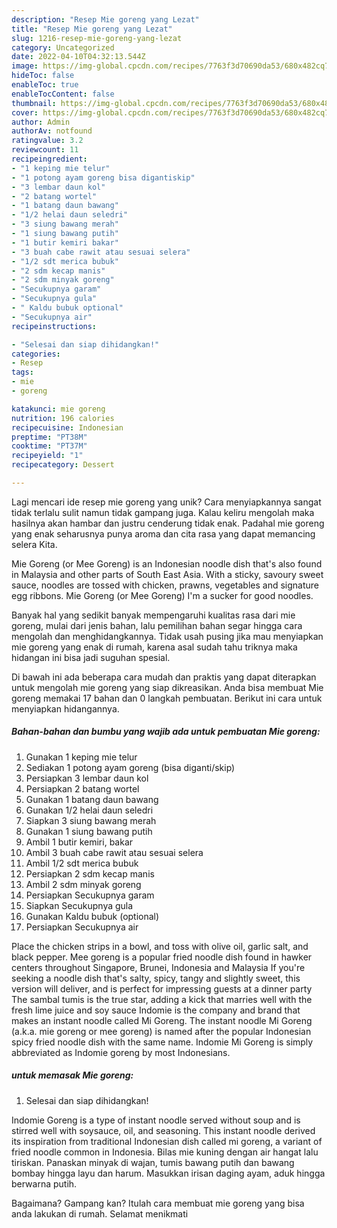 ```yaml
---
description: "Resep Mie goreng yang Lezat"
title: "Resep Mie goreng yang Lezat"
slug: 1216-resep-mie-goreng-yang-lezat
category: Uncategorized
date: 2022-04-10T04:32:13.544Z
image: https://img-global.cpcdn.com/recipes/7763f3d70690da53/680x482cq70/mie-goreng-foto-resep-utama.jpg
hideToc: false
enableToc: true
enableTocContent: false
thumbnail: https://img-global.cpcdn.com/recipes/7763f3d70690da53/680x482cq70/mie-goreng-foto-resep-utama.jpg
cover: https://img-global.cpcdn.com/recipes/7763f3d70690da53/680x482cq70/mie-goreng-foto-resep-utama.jpg
author: Admin
authorAv: notfound
ratingvalue: 3.2
reviewcount: 11
recipeingredient:
- "1 keping mie telur"
- "1 potong ayam goreng bisa digantiskip"
- "3 lembar daun kol"
- "2 batang wortel"
- "1 batang daun bawang"
- "1/2 helai daun seledri"
- "3 siung bawang merah"
- "1 siung bawang putih"
- "1 butir kemiri bakar"
- "3 buah cabe rawit atau sesuai selera"
- "1/2 sdt merica bubuk"
- "2 sdm kecap manis"
- "2 sdm minyak goreng"
- "Secukupnya garam"
- "Secukupnya gula"
- " Kaldu bubuk optional"
- "Secukupnya air"
recipeinstructions:

- "Selesai dan siap dihidangkan!"
categories:
- Resep
tags:
- mie
- goreng

katakunci: mie goreng 
nutrition: 196 calories
recipecuisine: Indonesian
preptime: "PT38M"
cooktime: "PT37M"
recipeyield: "1"
recipecategory: Dessert

---
```





Lagi mencari ide resep mie goreng yang unik? Cara menyiapkannya sangat tidak terlalu sulit namun tidak gampang juga. Kalau keliru mengolah maka hasilnya akan hambar dan justru cenderung tidak enak. Padahal mie goreng yang enak seharusnya punya aroma dan cita rasa yang dapat memancing selera Kita.





Mie Goreng (or Mee Goreng) is an Indonesian noodle dish that&#39;s also found in Malaysia and other parts of South East Asia. With a sticky, savoury sweet sauce, noodles are tossed with chicken, prawns, vegetables and signature egg ribbons. Mie Goreng (or Mee Goreng) I&#39;m a sucker for good noodles.

Banyak hal yang sedikit banyak mempengaruhi kualitas rasa dari mie goreng, mulai dari jenis bahan, lalu pemilihan bahan segar hingga cara mengolah dan menghidangkannya. Tidak usah pusing jika mau menyiapkan mie goreng yang enak di rumah, karena asal sudah tahu triknya maka hidangan ini bisa jadi suguhan spesial.






Di bawah ini ada beberapa cara mudah dan praktis yang dapat diterapkan untuk mengolah mie goreng yang siap dikreasikan. Anda bisa membuat Mie goreng memakai 17 bahan dan 0 langkah pembuatan. Berikut ini cara untuk menyiapkan hidangannya.

<!--inarticleads1-->

##### Bahan-bahan dan bumbu yang wajib ada untuk pembuatan Mie goreng:

1. Gunakan 1 keping mie telur
1. Sediakan 1 potong ayam goreng (bisa diganti/skip)
1. Persiapkan 3 lembar daun kol
1. Persiapkan 2 batang wortel
1. Gunakan 1 batang daun bawang
1. Gunakan 1/2 helai daun seledri
1. Siapkan 3 siung bawang merah
1. Gunakan 1 siung bawang putih
1. Ambil 1 butir kemiri, bakar
1. Ambil 3 buah cabe rawit atau sesuai selera
1. Ambil 1/2 sdt merica bubuk
1. Persiapkan 2 sdm kecap manis
1. Ambil 2 sdm minyak goreng
1. Persiapkan Secukupnya garam
1. Siapkan Secukupnya gula
1. Gunakan  Kaldu bubuk (optional)
1. Persiapkan Secukupnya air


Place the chicken strips in a bowl, and toss with olive oil, garlic salt, and black pepper. Mee goreng is a popular fried noodle dish found in hawker centers throughout Singapore, Brunei, Indonesia and Malaysia If you&#39;re seeking a noodle dish that&#39;s salty, spicy, tangy and slightly sweet, this version will deliver, and is perfect for impressing guests at a dinner party The sambal tumis is the true star, adding a kick that marries well with the fresh lime juice and soy sauce Indomie is the company and brand that makes an instant noodle called Mi Goreng. The instant noodle Mi Goreng (a.k.a. mie goreng or mee goreng) is named after the popular Indonesian spicy fried noodle dish with the same name. Indomie Mi Goreng is simply abbreviated as Indomie goreng by most Indonesians. 

<!--inarticleads2-->

#####  untuk memasak Mie goreng:


1. Selesai dan siap dihidangkan!

Indomie Goreng is a type of instant noodle served without soup and is stirred well with soysauce, oil, and seasoning. This instant noodle derived its inspiration from traditional Indonesian dish called mi goreng, a variant of fried noodle common in Indonesia. Bilas mie kuning dengan air hangat lalu tiriskan. Panaskan minyak di wajan, tumis bawang putih dan bawang bombay hingga layu dan harum. Masukkan irisan daging ayam, aduk hingga berwarna putih. 

Bagaimana? Gampang kan? Itulah cara membuat mie goreng yang bisa anda lakukan di rumah. Selamat menikmati
